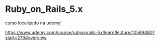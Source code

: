 <h1>Ruby_on_Rails_5.x</h1>

curso localizado na udemy!

https://www.udemy.com/course/rubyonrails-5x/learn/lecture/10569480?start=270#overview
